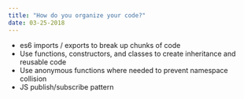 ```yaml
---
title: "How do you organize your code?"
date: 03-25-2018
---
```


- es6 imports / exports to break up chunks of code
- Use functions, constructors, and classes to create inheritance and reusable code
- Use anonymous functions where needed to prevent namespace collision
- JS publish/subscribe pattern